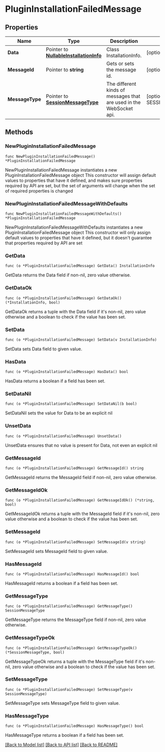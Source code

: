 # PluginInstallationFailedMessage

## Properties

Name | Type | Description | Notes
------------ | ------------- | ------------- | -------------
**Data** | Pointer to [**NullableInstallationInfo**](InstallationInfo.md) | Class InstallationInfo. | [optional] 
**MessageId** | Pointer to **string** | Gets or sets the message id. | [optional] 
**MessageType** | Pointer to [**SessionMessageType**](SessionMessageType.md) | The different kinds of messages that are used in the WebSocket api. | [optional] [readonly] [default to SESSIONMESSAGETYPE_PACKAGE_INSTALLATION_FAILED]

## Methods

### NewPluginInstallationFailedMessage

`func NewPluginInstallationFailedMessage() *PluginInstallationFailedMessage`

NewPluginInstallationFailedMessage instantiates a new PluginInstallationFailedMessage object
This constructor will assign default values to properties that have it defined,
and makes sure properties required by API are set, but the set of arguments
will change when the set of required properties is changed

### NewPluginInstallationFailedMessageWithDefaults

`func NewPluginInstallationFailedMessageWithDefaults() *PluginInstallationFailedMessage`

NewPluginInstallationFailedMessageWithDefaults instantiates a new PluginInstallationFailedMessage object
This constructor will only assign default values to properties that have it defined,
but it doesn't guarantee that properties required by API are set

### GetData

`func (o *PluginInstallationFailedMessage) GetData() InstallationInfo`

GetData returns the Data field if non-nil, zero value otherwise.

### GetDataOk

`func (o *PluginInstallationFailedMessage) GetDataOk() (*InstallationInfo, bool)`

GetDataOk returns a tuple with the Data field if it's non-nil, zero value otherwise
and a boolean to check if the value has been set.

### SetData

`func (o *PluginInstallationFailedMessage) SetData(v InstallationInfo)`

SetData sets Data field to given value.

### HasData

`func (o *PluginInstallationFailedMessage) HasData() bool`

HasData returns a boolean if a field has been set.

### SetDataNil

`func (o *PluginInstallationFailedMessage) SetDataNil(b bool)`

 SetDataNil sets the value for Data to be an explicit nil

### UnsetData
`func (o *PluginInstallationFailedMessage) UnsetData()`

UnsetData ensures that no value is present for Data, not even an explicit nil
### GetMessageId

`func (o *PluginInstallationFailedMessage) GetMessageId() string`

GetMessageId returns the MessageId field if non-nil, zero value otherwise.

### GetMessageIdOk

`func (o *PluginInstallationFailedMessage) GetMessageIdOk() (*string, bool)`

GetMessageIdOk returns a tuple with the MessageId field if it's non-nil, zero value otherwise
and a boolean to check if the value has been set.

### SetMessageId

`func (o *PluginInstallationFailedMessage) SetMessageId(v string)`

SetMessageId sets MessageId field to given value.

### HasMessageId

`func (o *PluginInstallationFailedMessage) HasMessageId() bool`

HasMessageId returns a boolean if a field has been set.

### GetMessageType

`func (o *PluginInstallationFailedMessage) GetMessageType() SessionMessageType`

GetMessageType returns the MessageType field if non-nil, zero value otherwise.

### GetMessageTypeOk

`func (o *PluginInstallationFailedMessage) GetMessageTypeOk() (*SessionMessageType, bool)`

GetMessageTypeOk returns a tuple with the MessageType field if it's non-nil, zero value otherwise
and a boolean to check if the value has been set.

### SetMessageType

`func (o *PluginInstallationFailedMessage) SetMessageType(v SessionMessageType)`

SetMessageType sets MessageType field to given value.

### HasMessageType

`func (o *PluginInstallationFailedMessage) HasMessageType() bool`

HasMessageType returns a boolean if a field has been set.


[[Back to Model list]](../README.md#documentation-for-models) [[Back to API list]](../README.md#documentation-for-api-endpoints) [[Back to README]](../README.md)


